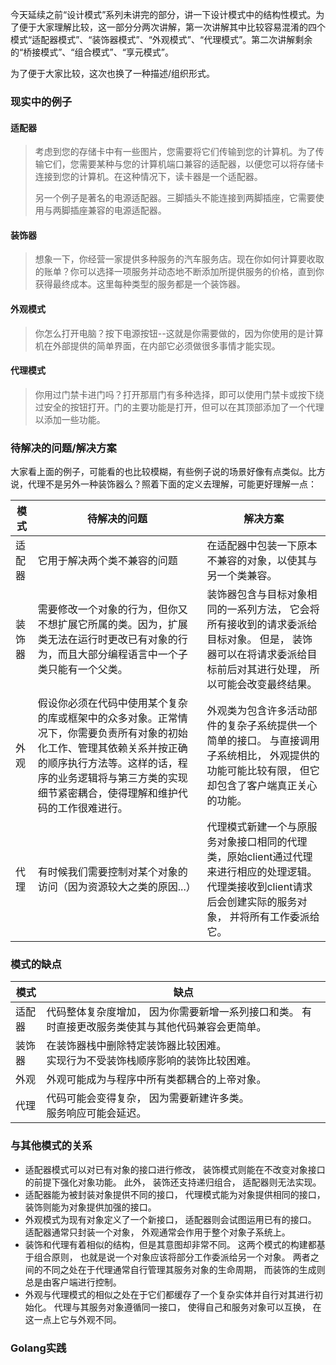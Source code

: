 今天延续之前“设计模式”系列未讲完的部分，讲一下设计模式中的结构性模式。为了便于大家理解比较，这一部分分两次讲解，第一次讲解其中比较容易混淆的四个模式“适配器模式”、“装饰器模式”、“外观模式”、“代理模式”。第二次讲解剩余的“桥接模式”、“组合模式”、“享元模式”。

为了便于大家比较，这次也换了一种描述/组织形式。

### 现实中的例子

#### 适配器

> 考虑到您的存储卡中有一些图片，您需要将它们传输到您的计算机。为了传输它们，您需要某种与您的计算机端口兼容的适配器，以便您可以将存储卡连接到您的计算机。在这种情况下，读卡器是一个适配器。
>
> 另一个例子是著名的电源适配器。三脚插头不能连接到两脚插座，它需要使用与两脚插座兼容的电源适配器。

#### 装饰器

> 想象一下，你经营一家提供多种服务的汽车服务店。现在你如何计算要收取的账单？你可以选择一项服务并动态地不断添加所提供服务的价格，直到你获得最终成本。这里每种类型的服务都是一个装饰器。

#### 外观模式

> 你怎么打开电脑？按下电源按钮--这就是你需要做的，因为你使用的是计算机在外部提供的简单界面，在内部它必须做很多事情才能实现。

#### 代理模式

> 你用过门禁卡进门吗？打开那扇门有多种选择，即可以使用门禁卡或按下绕过安全的按钮打开。门的主要功能是打开，但可以在其顶部添加了一个代理以添加一些功能。

### 待解决的问题/解决方案

大家看上面的例子，可能看的也比较模糊，有些例子说的场景好像有点类似。比方说，代理不是另外一种装饰器么？照着下面的定义去理解，可能更好理解一点：

| 模式   | 待解决的问题                                                 | 解决方案                                                     |
| ------ | ------------------------------------------------------------ | ------------------------------------------------------------ |
| 适配器 | 它用于解决两个类不兼容的问题                                 | 在适配器中包装一下原本不兼容的对象，以使其与另一个类兼容。   |
| 装饰器 | 需要修改一个对象的行为，但你又不想扩展它所属的类。因为，扩展类无法在运行时更改已有对象的行为，而且大部分编程语言中一个子类只能有一个父类。 | 装饰器包含与目标对象相同的一系列方法， 它会将所有接收到的请求委派给目标对象。 但是， 装饰器可以在将请求委派给目标前后对其进行处理， 所以可能会改变最终结果。 |
| 外观   | 假设你必须在代码中使用某个复杂的库或框架中的众多对象。正常情况下，你需要负责所有对象的初始化工作、管理其依赖关系并按正确的顺序执行方法等。这样的话，程序的业务逻辑将与第三方类的实现细节紧密耦合，使得理解和维护代码的工作很难进行。 | 外观类为包含许多活动部件的复杂子系统提供一个简单的接口。 与直接调用子系统相比， 外观提供的功能可能比较有限， 但它却包含了客户端真正关心的功能。 |
| 代理   | 有时候我们需要控制对某个对象的访问（因为资源较大之类的原因...） | 代理模式新建一个与原服务对象接口相同的代理类，原始client通过代理来进行相应的处理逻辑。 代理类接收到client请求后会创建实际的服务对象， 并将所有工作委派给它。 |

### 模式的缺点

| 模式   | 缺点                                                         |
| ------ | ------------------------------------------------------------ |
| 适配器 | 代码整体复杂度增加， 因为你需要新增一系列接口和类。 有时直接更改服务类使其与其他代码兼容会更简单。 |
| 装饰器 | 在装饰器栈中删除特定装饰器比较困难。</br>实现行为不受装饰栈顺序影响的装饰比较困难。 |
| 外观   | 外观可能成为与程序中所有类都耦合的上帝对象。                 |
| 代理   | 代码可能会变得复杂， 因为需要新建许多类。</br>服务响应可能会延迟。 |

### 与其他模式的关系

- 适配器模式可以对已有对象的接口进行修改， 装饰模式则能在不改变对象接口的前提下强化对象功能。 此外， 装饰还支持递归组合， 适配器则无法实现。
- 适配器能为被封装对象提供不同的接口， 代理模式能为对象提供相同的接口， 装饰则能为对象提供加强的接口。
- 外观模式为现有对象定义了一个新接口， 适配器则会试图运用已有的接口。 适配器通常只封装一个对象， 外观通常会作用于整个对象子系统上。
- 装饰和代理有着相似的结构，但是其意图却非常不同。 这两个模式的构建都基于组合原则， 也就是说一个对象应该将部分工作委派给另一个对象。 两者之间的不同之处在于代理通常自行管理其服务对象的生命周期， 而装饰的生成则总是由客户端进行控制。
- 外观与代理模式的相似之处在于它们都缓存了一个复杂实体并自行对其进行初始化。 代理与其服务对象遵循同一接口， 使得自己和服务对象可以互换， 在这一点上它与外观不同。

### Golang实践

